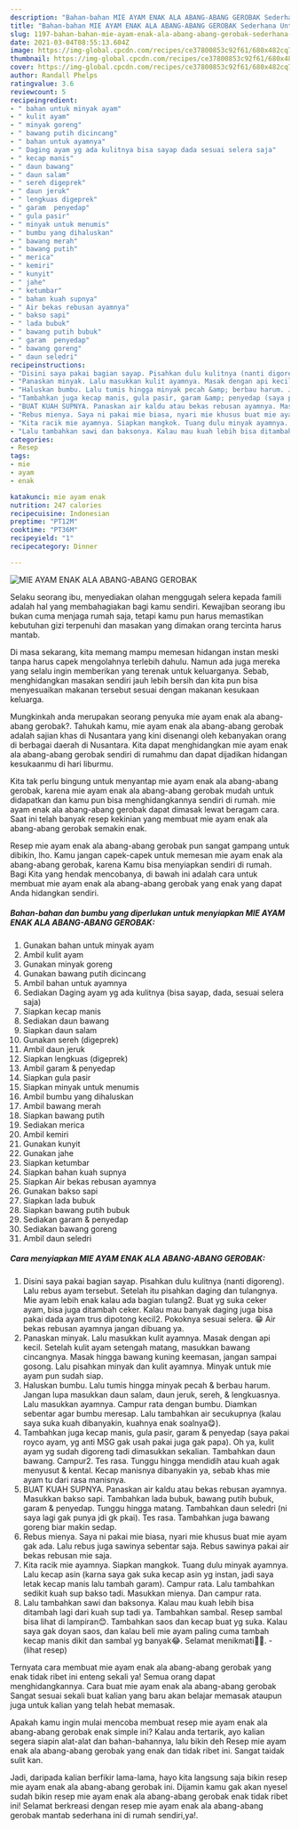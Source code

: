 ```yaml
---
description: "Bahan-bahan MIE AYAM ENAK ALA ABANG-ABANG GEROBAK Sederhana Untuk Jualan"
title: "Bahan-bahan MIE AYAM ENAK ALA ABANG-ABANG GEROBAK Sederhana Untuk Jualan"
slug: 1197-bahan-bahan-mie-ayam-enak-ala-abang-abang-gerobak-sederhana-untuk-jualan
date: 2021-03-04T08:55:13.604Z
image: https://img-global.cpcdn.com/recipes/ce37800853c92f61/680x482cq70/mie-ayam-enak-ala-abang-abang-gerobak-foto-resep-utama.jpg
thumbnail: https://img-global.cpcdn.com/recipes/ce37800853c92f61/680x482cq70/mie-ayam-enak-ala-abang-abang-gerobak-foto-resep-utama.jpg
cover: https://img-global.cpcdn.com/recipes/ce37800853c92f61/680x482cq70/mie-ayam-enak-ala-abang-abang-gerobak-foto-resep-utama.jpg
author: Randall Phelps
ratingvalue: 3.6
reviewcount: 5
recipeingredient:
- " bahan untuk minyak ayam"
- " kulit ayam"
- " minyak goreng"
- " bawang putih dicincang"
- " bahan untuk ayamnya"
- " Daging ayam yg ada kulitnya bisa sayap dada sesuai selera saja"
- " kecap manis"
- " daun bawang"
- " daun salam"
- " sereh digeprek"
- " daun jeruk"
- " lengkuas digeprek"
- " garam  penyedap"
- " gula pasir"
- " minyak untuk menumis"
- " bumbu yang dihaluskan"
- " bawang merah"
- " bawang putih"
- " merica"
- " kemiri"
- " kunyit"
- " jahe"
- " ketumbar"
- " bahan kuah supnya"
- " Air bekas rebusan ayamnya"
- " bakso sapi"
- " lada bubuk"
- " bawang putih bubuk"
- " garam  penyedap"
- " bawang goreng"
- " daun seledri"
recipeinstructions:
- "Disini saya pakai bagian sayap. Pisahkan dulu kulitnya (nanti digoreng). Lalu rebus ayam tersebut. Setelah itu pisahkan daging dan tulangnya. Mie ayam lebih enak kalau ada bagian tulang2. Buat yg suka ceker ayam, bisa juga ditambah ceker. Kalau mau banyak daging juga bisa pakai dada ayam trus dipotong kecil2. Pokoknya sesuai selera. 😁 Air bekas rebusan ayamnya jangan dibuang ya."
- "Panaskan minyak. Lalu masukkan kulit ayamnya. Masak dengan api kecil. Setelah kulit ayam setengah matang, masukkan bawang cincangnya. Masak hingga bawang kuning keemasan, jangan sampai gosong. Lalu pisahkan minyak dan kulit ayamnya. Minyak untuk mie ayam pun sudah siap."
- "Haluskan bumbu. Lalu tumis hingga minyak pecah &amp; berbau harum. Jangan lupa masukkan daun salam, daun jeruk, sereh, &amp; lengkuasnya. Lalu masukkan ayamnya. Campur rata dengan bumbu. Diamkan sebentar agar bumbu meresap. Lalu tambahkan air secukupnya (kalau saya suka kuah dibanyakin, kuahnya enak soalnya😋)."
- "Tambahkan juga kecap manis, gula pasir, garam &amp; penyedap (saya pakai royco ayam, yg anti MSG gak usah pakai juga gak papa). Oh ya, kulit ayam yg sudah digoreng tadi dimasukkan sekalian. Tambahkan daun bawang. Campur2. Tes rasa. Tunggu hingga mendidih atau kuah agak menyusut &amp; kental. Kecap manisnya dibanyakin ya, sebab khas mie ayam tu dari rasa manisnya."
- "BUAT KUAH SUPNYA. Panaskan air kaldu atau bekas rebusan ayamnya. Masukkan bakso sapi. Tambahkan lada bubuk, bawang putih bubuk, garam &amp; penyedap. Tunggu hingga matang. Tambahkan daun seledri (ni saya lagi gak punya jdi gk pkai). Tes rasa. Tambahkan juga bawang goreng biar makin sedap."
- "Rebus mienya. Saya ni pakai mie biasa, nyari mie khusus buat mie ayam gak ada. Lalu rebus juga sawinya sebentar saja. Rebus sawinya pakai air bekas rebusan mie saja."
- "Kita racik mie ayamnya. Siapkan mangkok. Tuang dulu minyak ayamnya. Lalu kecap asin (karna saya gak suka kecap asin yg instan, jadi saya letak kecap manis lalu tambah garam). Campur rata. Lalu tambahkan sedikit kuah sup bakso tadi. Masukkan mienya. Dan campur rata."
- "Lalu tambahkan sawi dan baksonya. Kalau mau kuah lebih bisa ditambah lagi dari kuah sup tadi ya. Tambahkan sambal. Resep sambal bisa lihat di lampiran😊. Tambahkan saos dan kecap buat yg suka. Kalau saya gak doyan saos, dan kalau beli mie ayam paling cuma tambah kecap manis dikit dan sambal yg banyak😂. Selamat menikmati🤤😋.           (lihat resep)"
categories:
- Resep
tags:
- mie
- ayam
- enak

katakunci: mie ayam enak 
nutrition: 247 calories
recipecuisine: Indonesian
preptime: "PT12M"
cooktime: "PT36M"
recipeyield: "1"
recipecategory: Dinner

---
```



![MIE AYAM ENAK ALA ABANG-ABANG GEROBAK](https://img-global.cpcdn.com/recipes/ce37800853c92f61/680x482cq70/mie-ayam-enak-ala-abang-abang-gerobak-foto-resep-utama.jpg)

Selaku seorang ibu, menyediakan olahan menggugah selera kepada famili adalah hal yang membahagiakan bagi kamu sendiri. Kewajiban seorang ibu bukan cuma menjaga rumah saja, tetapi kamu pun harus memastikan kebutuhan gizi terpenuhi dan masakan yang dimakan orang tercinta harus mantab.

Di masa  sekarang, kita memang mampu memesan hidangan instan meski tanpa harus capek mengolahnya terlebih dahulu. Namun ada juga mereka yang selalu ingin memberikan yang terenak untuk keluarganya. Sebab, menghidangkan masakan sendiri jauh lebih bersih dan kita pun bisa menyesuaikan makanan tersebut sesuai dengan makanan kesukaan keluarga. 



Mungkinkah anda merupakan seorang penyuka mie ayam enak ala abang-abang gerobak?. Tahukah kamu, mie ayam enak ala abang-abang gerobak adalah sajian khas di Nusantara yang kini disenangi oleh kebanyakan orang di berbagai daerah di Nusantara. Kita dapat menghidangkan mie ayam enak ala abang-abang gerobak sendiri di rumahmu dan dapat dijadikan hidangan kesukaanmu di hari liburmu.

Kita tak perlu bingung untuk menyantap mie ayam enak ala abang-abang gerobak, karena mie ayam enak ala abang-abang gerobak mudah untuk didapatkan dan kamu pun bisa menghidangkannya sendiri di rumah. mie ayam enak ala abang-abang gerobak dapat dimasak lewat beragam cara. Saat ini telah banyak resep kekinian yang membuat mie ayam enak ala abang-abang gerobak semakin enak.

Resep mie ayam enak ala abang-abang gerobak pun sangat gampang untuk dibikin, lho. Kamu jangan capek-capek untuk memesan mie ayam enak ala abang-abang gerobak, karena Kamu bisa menyiapkan sendiri di rumah. Bagi Kita yang hendak mencobanya, di bawah ini adalah cara untuk membuat mie ayam enak ala abang-abang gerobak yang enak yang dapat Anda hidangkan sendiri.

<!--inarticleads1-->

##### Bahan-bahan dan bumbu yang diperlukan untuk menyiapkan MIE AYAM ENAK ALA ABANG-ABANG GEROBAK:

1. Gunakan  bahan untuk minyak ayam
1. Ambil  kulit ayam
1. Gunakan  minyak goreng
1. Gunakan  bawang putih dicincang
1. Ambil  bahan untuk ayamnya
1. Sediakan  Daging ayam yg ada kulitnya (bisa sayap, dada, sesuai selera saja)
1. Siapkan  kecap manis
1. Sediakan  daun bawang
1. Siapkan  daun salam
1. Gunakan  sereh (digeprek)
1. Ambil  daun jeruk
1. Siapkan  lengkuas (digeprek)
1. Ambil  garam &amp; penyedap
1. Siapkan  gula pasir
1. Siapkan  minyak untuk menumis
1. Ambil  bumbu yang dihaluskan
1. Ambil  bawang merah
1. Siapkan  bawang putih
1. Sediakan  merica
1. Ambil  kemiri
1. Gunakan  kunyit
1. Gunakan  jahe
1. Siapkan  ketumbar
1. Siapkan  bahan kuah supnya
1. Siapkan  Air bekas rebusan ayamnya
1. Gunakan  bakso sapi
1. Siapkan  lada bubuk
1. Siapkan  bawang putih bubuk
1. Sediakan  garam &amp; penyedap
1. Sediakan  bawang goreng
1. Ambil  daun seledri




<!--inarticleads2-->

##### Cara menyiapkan MIE AYAM ENAK ALA ABANG-ABANG GEROBAK:

1. Disini saya pakai bagian sayap. Pisahkan dulu kulitnya (nanti digoreng). Lalu rebus ayam tersebut. Setelah itu pisahkan daging dan tulangnya. Mie ayam lebih enak kalau ada bagian tulang2. Buat yg suka ceker ayam, bisa juga ditambah ceker. Kalau mau banyak daging juga bisa pakai dada ayam trus dipotong kecil2. Pokoknya sesuai selera. 😁 Air bekas rebusan ayamnya jangan dibuang ya.
1. Panaskan minyak. Lalu masukkan kulit ayamnya. Masak dengan api kecil. Setelah kulit ayam setengah matang, masukkan bawang cincangnya. Masak hingga bawang kuning keemasan, jangan sampai gosong. Lalu pisahkan minyak dan kulit ayamnya. Minyak untuk mie ayam pun sudah siap.
1. Haluskan bumbu. Lalu tumis hingga minyak pecah &amp; berbau harum. Jangan lupa masukkan daun salam, daun jeruk, sereh, &amp; lengkuasnya. Lalu masukkan ayamnya. Campur rata dengan bumbu. Diamkan sebentar agar bumbu meresap. Lalu tambahkan air secukupnya (kalau saya suka kuah dibanyakin, kuahnya enak soalnya😋).
1. Tambahkan juga kecap manis, gula pasir, garam &amp; penyedap (saya pakai royco ayam, yg anti MSG gak usah pakai juga gak papa). Oh ya, kulit ayam yg sudah digoreng tadi dimasukkan sekalian. Tambahkan daun bawang. Campur2. Tes rasa. Tunggu hingga mendidih atau kuah agak menyusut &amp; kental. Kecap manisnya dibanyakin ya, sebab khas mie ayam tu dari rasa manisnya.
1. BUAT KUAH SUPNYA. Panaskan air kaldu atau bekas rebusan ayamnya. Masukkan bakso sapi. Tambahkan lada bubuk, bawang putih bubuk, garam &amp; penyedap. Tunggu hingga matang. Tambahkan daun seledri (ni saya lagi gak punya jdi gk pkai). Tes rasa. Tambahkan juga bawang goreng biar makin sedap.
1. Rebus mienya. Saya ni pakai mie biasa, nyari mie khusus buat mie ayam gak ada. Lalu rebus juga sawinya sebentar saja. Rebus sawinya pakai air bekas rebusan mie saja.
1. Kita racik mie ayamnya. Siapkan mangkok. Tuang dulu minyak ayamnya. Lalu kecap asin (karna saya gak suka kecap asin yg instan, jadi saya letak kecap manis lalu tambah garam). Campur rata. Lalu tambahkan sedikit kuah sup bakso tadi. Masukkan mienya. Dan campur rata.
1. Lalu tambahkan sawi dan baksonya. Kalau mau kuah lebih bisa ditambah lagi dari kuah sup tadi ya. Tambahkan sambal. Resep sambal bisa lihat di lampiran😊. Tambahkan saos dan kecap buat yg suka. Kalau saya gak doyan saos, dan kalau beli mie ayam paling cuma tambah kecap manis dikit dan sambal yg banyak😂. Selamat menikmati🤤😋. -           (lihat resep)




Ternyata cara membuat mie ayam enak ala abang-abang gerobak yang enak tidak ribet ini enteng sekali ya! Semua orang dapat menghidangkannya. Cara buat mie ayam enak ala abang-abang gerobak Sangat sesuai sekali buat kalian yang baru akan belajar memasak ataupun juga untuk kalian yang telah hebat memasak.

Apakah kamu ingin mulai mencoba membuat resep mie ayam enak ala abang-abang gerobak enak simple ini? Kalau anda tertarik, ayo kalian segera siapin alat-alat dan bahan-bahannya, lalu bikin deh Resep mie ayam enak ala abang-abang gerobak yang enak dan tidak ribet ini. Sangat taidak sulit kan. 

Jadi, daripada kalian berfikir lama-lama, hayo kita langsung saja bikin resep mie ayam enak ala abang-abang gerobak ini. Dijamin kamu gak akan nyesel sudah bikin resep mie ayam enak ala abang-abang gerobak enak tidak ribet ini! Selamat berkreasi dengan resep mie ayam enak ala abang-abang gerobak mantab sederhana ini di rumah sendiri,ya!.

